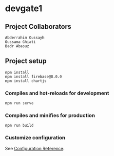# devgate1

## Project Collaborators
```
Abderrahim Oussayh
Oussama Ghiati
Badr Abaouz
```
## Project setup
```
npm install
npm install firebase@8.0.0
npm install chartjs
```

### Compiles and hot-reloads for development
```
npm run serve
```

### Compiles and minifies for production
```
npm run build
```

### Customize configuration
See [Configuration Reference](https://cli.vuejs.org/config/).
